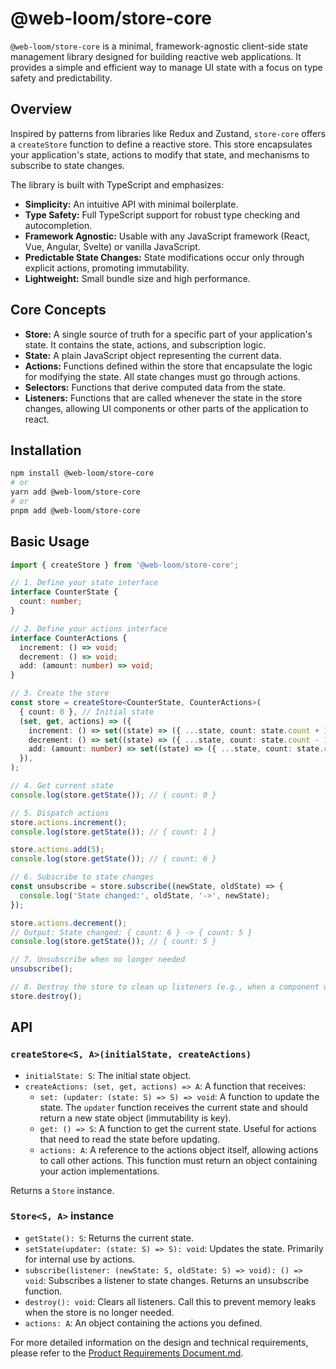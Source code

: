 # @web-loom/store-core

`@web-loom/store-core` is a minimal, framework-agnostic client-side state management library designed for building reactive web applications. It provides a simple and efficient way to manage UI state with a focus on type safety and predictability.

## Overview

Inspired by patterns from libraries like Redux and Zustand, `store-core` offers a `createStore` function to define a reactive store. This store encapsulates your application's state, actions to modify that state, and mechanisms to subscribe to state changes.

The library is built with TypeScript and emphasizes:

- **Simplicity:** An intuitive API with minimal boilerplate.
- **Type Safety:** Full TypeScript support for robust type checking and autocompletion.
- **Framework Agnostic:** Usable with any JavaScript framework (React, Vue, Angular, Svelte) or vanilla JavaScript.
- **Predictable State Changes:** State modifications occur only through explicit actions, promoting immutability.
- **Lightweight:** Small bundle size and high performance.

## Core Concepts

- **Store:** A single source of truth for a specific part of your application's state. It contains the state, actions, and subscription logic.
- **State:** A plain JavaScript object representing the current data.
- **Actions:** Functions defined within the store that encapsulate the logic for modifying the state. All state changes must go through actions.
- **Selectors:** Functions that derive computed data from the state.
- **Listeners:** Functions that are called whenever the state in the store changes, allowing UI components or other parts of the application to react.

## Installation

```bash
npm install @web-loom/store-core
# or
yarn add @web-loom/store-core
# or
pnpm add @web-loom/store-core
```

## Basic Usage

```typescript
import { createStore } from '@web-loom/store-core';

// 1. Define your state interface
interface CounterState {
  count: number;
}

// 2. Define your actions interface
interface CounterActions {
  increment: () => void;
  decrement: () => void;
  add: (amount: number) => void;
}

// 3. Create the store
const store = createStore<CounterState, CounterActions>(
  { count: 0 }, // Initial state
  (set, get, actions) => ({
    increment: () => set((state) => ({ ...state, count: state.count + 1 })),
    decrement: () => set((state) => ({ ...state, count: state.count - 1 })),
    add: (amount: number) => set((state) => ({ ...state, count: state.count + amount })),
  }),
);

// 4. Get current state
console.log(store.getState()); // { count: 0 }

// 5. Dispatch actions
store.actions.increment();
console.log(store.getState()); // { count: 1 }

store.actions.add(5);
console.log(store.getState()); // { count: 6 }

// 6. Subscribe to state changes
const unsubscribe = store.subscribe((newState, oldState) => {
  console.log('State changed:', oldState, '->', newState);
});

store.actions.decrement();
// Output: State changed: { count: 6 } -> { count: 5 }
console.log(store.getState()); // { count: 5 }

// 7. Unsubscribe when no longer needed
unsubscribe();

// 8. Destroy the store to clean up listeners (e.g., when a component unmounts)
store.destroy();
```

## API

### `createStore<S, A>(initialState, createActions)`

- `initialState: S`: The initial state object.
- `createActions: (set, get, actions) => A`: A function that receives:
  - `set: (updater: (state: S) => S) => void`: A function to update the state. The `updater` function receives the current state and should return a new state object (immutability is key).
  - `get: () => S`: A function to get the current state. Useful for actions that need to read the state before updating.
  - `actions: A`: A reference to the actions object itself, allowing actions to call other actions.
    This function must return an object containing your action implementations.

Returns a `Store` instance.

### `Store<S, A>` instance

- `getState(): S`: Returns the current state.
- `setState(updater: (state: S) => S): void`: Updates the state. Primarily for internal use by actions.
- `subscribe(listener: (newState: S, oldState: S) => void): () => void`: Subscribes a listener to state changes. Returns an unsubscribe function.
- `destroy(): void`: Clears all listeners. Call this to prevent memory leaks when the store is no longer needed.
- `actions: A`: An object containing the actions you defined.

For more detailed information on the design and technical requirements, please refer to the [Product Requirements Document.md](./Product%20Requirements%20Document.md).

```

```
